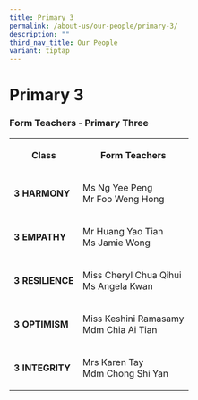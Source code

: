 ```yaml
---
title: Primary 3
permalink: /about-us/our-people/primary-3/
description: ""
third_nav_title: Our People
variant: tiptap
---
```

<h1><strong>Primary 3</strong></h1>
<h3>Form Teachers - Primary Three</h3>
<table style="minWidth: 50px">
<colgroup>
<col>
<col>
</colgroup>
<tbody>
<tr>
<th rowspan="1" colspan="1">
<p><strong>Class</strong>
</p>
</th>
<th rowspan="1" colspan="1">
<p>Form Teachers</p>
</th>
</tr>
<tr>
<td rowspan="1" colspan="1">
<p><strong>3 HARMONY</strong>
</p>
</td>
<td rowspan="1" colspan="1">
<p>Ms Ng Yee Peng
<br>Mr Foo Weng Hong</p>
</td>
</tr>
<tr>
<td rowspan="1" colspan="1">
<p><strong>3 EMPATHY</strong>
</p>
</td>
<td rowspan="1" colspan="1">
<p>Mr Huang Yao Tian
<br>Ms Jamie Wong</p>
</td>
</tr>
<tr>
<td rowspan="1" colspan="1">
<p><strong>3 RESILIENCE</strong>
</p>
</td>
<td rowspan="1" colspan="1">
<p>Miss Cheryl Chua Qihui
<br>Ms Angela Kwan</p>
</td>
</tr>
<tr>
<td rowspan="1" colspan="1">
<p><strong>3 OPTIMISM</strong>
</p>
</td>
<td rowspan="1" colspan="1">
<p>Miss Keshini Ramasamy
<br>Mdm Chia Ai Tian</p>
</td>
</tr>
<tr>
<td rowspan="1" colspan="1">
<p><strong>3 INTEGRITY</strong>
</p>
</td>
<td rowspan="1" colspan="1">
<p>Mrs Karen Tay
<br>Mdm Chong Shi Yan</p>
</td>
</tr>
</tbody>
</table>
<p></p>